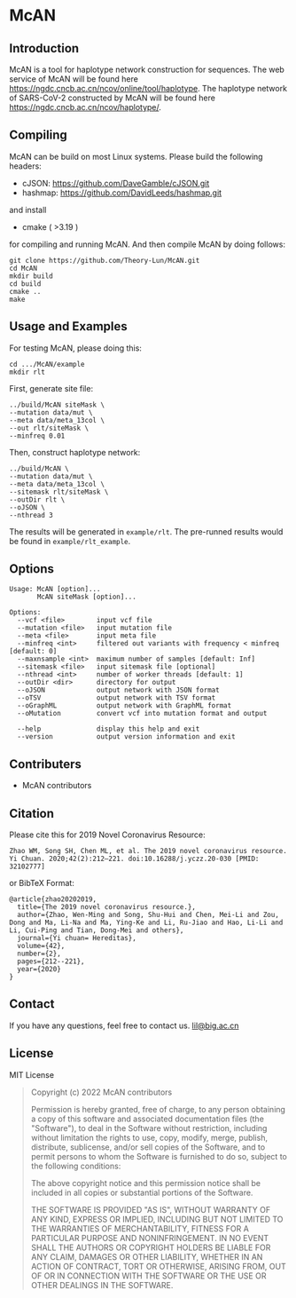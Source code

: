 # McAN


## Introduction

McAN is a tool for haplotype network construction for sequences. The web service of McAN will be found here https://ngdc.cncb.ac.cn/ncov/online/tool/haplotype. The haplotype network of SARS-CoV-2 constructed by McAN will be found here https://ngdc.cncb.ac.cn/ncov/haplotype/.

## Compiling

McAN can be build on most Linux systems. Please build the following headers:
- cJSON: https://github.com/DaveGamble/cJSON.git
- hashmap: https://github.com/DavidLeeds/hashmap.git

and install

- cmake ( >3.19 )

for compiling and running McAN. And then compile McAN by doing follows:
```shell
git clone https://github.com/Theory-Lun/McAN.git
cd McAN
mkdir build
cd build
cmake ..
make
```
## Usage and Examples
For testing McAN, please doing this:
```shell
cd .../McAN/example
mkdir rlt
```
First, generate site file:
```shell
../build/McAN siteMask \
--mutation data/mut \
--meta data/meta_13col \
--out rlt/siteMask \
--minfreq 0.01
```
Then, construct haplotype network:
```shell
../build/McAN \
--mutation data/mut \
--meta data/meta_13col \
--sitemask rlt/siteMask \
--outDir rlt \
--oJSON \
--nthread 3
```

The results will be generated in `example/rlt`. The pre-runned results would be found in `example/rlt_example`.




## Options
```
Usage: McAN [option]...
       McAN siteMask [option]...

Options:
  --vcf <file>        input vcf file
  --mutation <file>   input mutation file
  --meta <file>       input meta file
  --minfreq <int>     filtered out variants with frequency < minfreq [default: 0]
  --maxnsample <int>  maximum number of samples [default: Inf]
  --sitemask <file>   input sitemask file [optional]
  --nthread <int>     number of worker threads [default: 1]
  --outDir <dir>      directory for output
  --oJSON             output network with JSON format
  --oTSV              output network with TSV format
  --oGraphML          output network with GraphML format
  --oMutation         convert vcf into mutation format and output

  --help              display this help and exit
  --version           output version information and exit
```


## Contributers
- McAN contributors

## Citation
Please cite this for 2019 Novel Coronavirus Resource:
```
Zhao WM, Song SH, Chen ML, et al. The 2019 novel coronavirus resource. Yi Chuan. 2020;42(2):212–221. doi:10.16288/j.yczz.20-030 [PMID: 32102777]
```
or BibTeX Format:
```
@article{zhao20202019,
  title={The 2019 novel coronavirus resource.},
  author={Zhao, Wen-Ming and Song, Shu-Hui and Chen, Mei-Li and Zou, Dong and Ma, Li-Na and Ma, Ying-Ke and Li, Ru-Jiao and Hao, Li-Li and Li, Cui-Ping and Tian, Dong-Mei and others},
  journal={Yi chuan= Hereditas},
  volume={42},
  number={2},
  pages={212--221},
  year={2020}
}
```

## Contact
If you have any questions, feel free to contact us. lil@big.ac.cn

## License
MIT License
>  Copyright (c) 2022 McAN contributors
>
>  Permission is hereby granted, free of charge, to any person obtaining a copy
>  of this software and associated documentation files (the "Software"), to deal
>  in the Software without restriction, including without limitation the rights
>  to use, copy, modify, merge, publish, distribute, sublicense, and/or sell
>  copies of the Software, and to permit persons to whom the Software is
>  furnished to do so, subject to the following conditions:
>
>  The above copyright notice and this permission notice shall be included in
>  all copies or substantial portions of the Software.
>
>  THE SOFTWARE IS PROVIDED "AS IS", WITHOUT WARRANTY OF ANY KIND, EXPRESS OR
>  IMPLIED, INCLUDING BUT NOT LIMITED TO THE WARRANTIES OF MERCHANTABILITY,
>  FITNESS FOR A PARTICULAR PURPOSE AND NONINFRINGEMENT. IN NO EVENT SHALL THE
>  AUTHORS OR COPYRIGHT HOLDERS BE LIABLE FOR ANY CLAIM, DAMAGES OR OTHER
>  LIABILITY, WHETHER IN AN ACTION OF CONTRACT, TORT OR OTHERWISE, ARISING FROM,
>  OUT OF OR IN CONNECTION WITH THE SOFTWARE OR THE USE OR OTHER DEALINGS IN
>  THE SOFTWARE.
>
